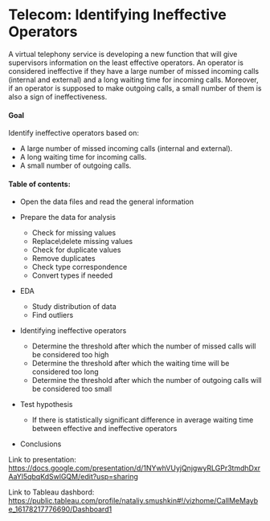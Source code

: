 # Telecom: Identifying Ineffective Operators

A virtual telephony service is developing a new function that will give supervisors information on the least effective operators. An operator is considered ineffective if they have a large number of missed incoming calls (internal and external) and a long waiting time for incoming calls. Moreover, if an operator is supposed to make outgoing calls, a small number of them is also a sign of ineffectiveness.

#### Goal

Identify ineffective operators based on:

* A large number of missed incoming calls (internal and external).
* A long waiting time for incoming calls.
* A small number of outgoing calls.

#### Table of contents:

* Open the data files and read the general information
   
* Prepare the data for analysis

    * Check for missing values
    * Replace\delete missing values
    * Check for duplicate values
    * Remove duplicates
    * Check type correspondence
    * Convert types if needed

* EDA

    * Study distribution of data
    * Find outliers 

* Identifying ineffective operators

    * Determine the threshold after which the number of missed calls will be considered too high
    * Determine the threshold after which the waiting time will be considered too long
    * Determine the threshold after which the number of outgoing calls will be considered too small

* Test hypothesis
    
    * If there is statistically significant difference in average waiting time between effective and ineffective operators

* Conclusions

Link to presentation: https://docs.google.com/presentation/d/1NYwhVUyjQnjgwyRLGPr3tmdhDxrAaYl5qbqKdSwlGQM/edit?usp=sharing

Link to Tableau dashbord: https://public.tableau.com/profile/nataliy.smushkin#!/vizhome/CallMeMaybe_16178217776690/Dashboard1
